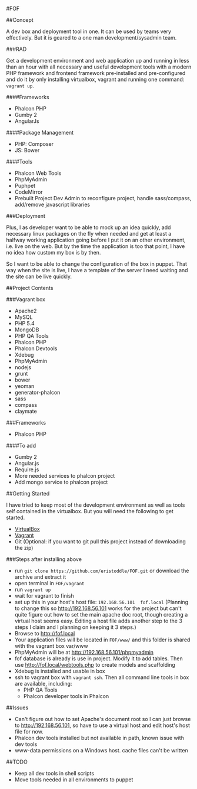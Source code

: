 #FOF

##Concept

A dev box and deployment tool in one. It can be used by teams very effectively. But it is geared to a one man development/sysadmin team.

###RAD

Get a development environment and web application up and running in less than an hour with all necessary and useful development tools with a modern PHP framework and frontend framework pre-installed and pre-configured and do it by only installing virtualbox, vagrant and running one command: `vagrant up`.

####Frameworks

- Phalcon PHP
- Gumby 2
- AngularJs

####Package Management

- PHP: Composer
- JS: Bower

####Tools

- Phalcon Web Tools
- PhpMyAdmin
- Puphpet
- CodeMirror
- Prebuilt Project Dev Admin to reconfigure project, handle sass/compass, add/remove javascript libraries

###Deployment

Plus, I as developer want to be able to mock up an idea quickly, add necessary linux packages on the fly when needed and get at least a halfway working application going before I put it on an other environment, i.e. live on the web. But by the time the application is too that point, I have no idea how custom my box is by then.

So I want to be able to change the configuration of the box in puppet. That way when the site is live, I have a template of the server I need waiting and the site can be live quickly.

##Project Contents

###Vagrant box
- Apache2
- MySQL
- PHP 5.4
- MongoDB
- PHP QA Tools
- Phalcon PHP
- Phalcon Devtools
- Xdebug
- PhpMyAdmin
- nodejs
- grunt
- bower
- yeoman
- generator-phalcon
- sass
- compass
- claymate

###Frameworks
- Phalcon PHP

####To add
- Gumby 2
- Angular.js
- Require.js
- More needed services to phalcon project
- Add mongo service to phalcon project

##Getting Started

I have tried to keep most of the development environment as well as tools self contained in the virtualbox. But you will need the following to get started.

- [VirtualBox](http://virtualbox.org)
- [Vagrant](http://getvagrant.com)
- Git (Optional: if you want to git pull this project instead of downloading the zip)

###Steps after installing above

- run `git clone https://github.com/eristoddle/FOF.git` or download the archive and extract it
- open terminal in `FOF/vagrant`
- run `vagrant up`
- wait for vagrant to finish
- set up this in your host's host file: `192.168.56.101  fof.local` (Planning to change this so http://192.168.56.101 works for the project but can't quite figure out how to set the main apache doc root, though creating a virtual host seems easy. Editing a host file adds another step to the 3 steps I claim and I planning on keeping it 3 steps.)
- Browse to http://fof.local
- Your application files will be located in `FOF/www/` and this folder is shared with the vagrant box var/www
- PhpMyAdmin will be at http://192.168.56.101/phpmyadmin
- fof database is already is use in project. Modify it to add tables. Then use http://fof.local/webtools.php to create models and scaffolding
- Xdebug is installed and usable in box
- ssh to vagrant box with `vagrant ssh`. Then all command line tools in box are available, including:
    - PHP QA Tools
    - Phalcon developer tools in Phalcon

##Issues

- Can't figure out how to set Apache's document root so I can just browse to http://192.168.56.101, so have to use a virtual host and edit host's host file for now.
- Phalcon dev tools installed but not available in path, known issue with dev tools
- www-data permissions on a Windows host. cache files can't be written

##TODO
- Keep all dev tools in shell scripts
- Move tools needed in all environments to puppet